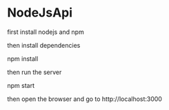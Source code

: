 # NodeJsApi

first install nodejs and npm

then install dependencies

npm install

then run the server

npm start

then open the browser and go to http://localhost:3000

